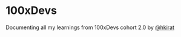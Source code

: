 # 100xDevs

Documenting all my learnings from 100xDevs cohort 2.0 by [@hkirat](https://github.com/hkirat)
